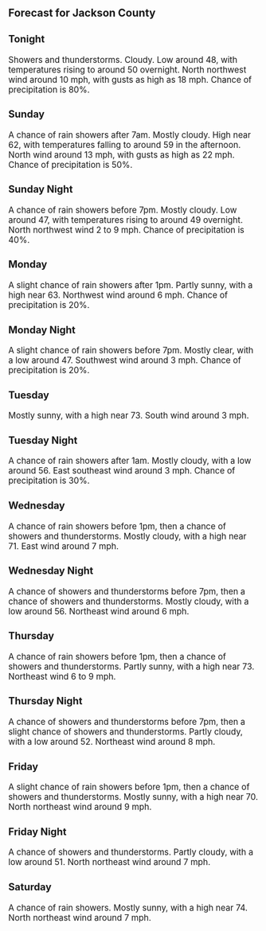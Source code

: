 <div>
   <h2>Forecast for Jackson County</h2>
   <p>
      <div style="font-size:120%">
         <h3>Tonight</h3>Showers and thunderstorms. Cloudy. Low around 48, with temperatures rising to around 50 overnight. North northwest wind around
         10 mph, with gusts as high as 18 mph. Chance of precipitation is 80%.<br></div>
   </p>
   <p>
      <div style="font-size:120%">
         <h3>Sunday</h3>A chance of rain showers after 7am. Mostly cloudy. High near 62, with temperatures falling to around 59 in the afternoon.
         North wind around 13 mph, with gusts as high as 22 mph. Chance of precipitation is 50%.<br></div>
   </p>
   <p>
      <div style="font-size:120%">
         <h3>Sunday Night</h3>A chance of rain showers before 7pm. Mostly cloudy. Low around 47, with temperatures rising to around 49 overnight. North
         northwest wind 2 to 9 mph. Chance of precipitation is 40%.<br></div>
   </p>
   <p>
      <div style="font-size:120%">
         <h3>Monday</h3>A slight chance of rain showers after 1pm. Partly sunny, with a high near 63. Northwest wind around 6 mph. Chance of precipitation
         is 20%.<br></div>
   </p>
   <p>
      <div style="font-size:120%">
         <h3>Monday Night</h3>A slight chance of rain showers before 7pm. Mostly clear, with a low around 47. Southwest wind around 3 mph. Chance of precipitation
         is 20%.<br></div>
   </p>
   <p>
      <div style="font-size:120%">
         <h3>Tuesday</h3>Mostly sunny, with a high near 73. South wind around 3 mph.<br></div>
   </p>
   <p>
      <div style="font-size:120%">
         <h3>Tuesday Night</h3>A chance of rain showers after 1am. Mostly cloudy, with a low around 56. East southeast wind around 3 mph. Chance of precipitation
         is 30%.<br></div>
   </p>
   <p>
      <div style="font-size:120%">
         <h3>Wednesday</h3>A chance of rain showers before 1pm, then a chance of showers and thunderstorms. Mostly cloudy, with a high near 71. East
         wind around 7 mph.<br></div>
   </p>
   <p>
      <div style="font-size:120%">
         <h3>Wednesday Night</h3>A chance of showers and thunderstorms before 7pm, then a chance of showers and thunderstorms. Mostly cloudy, with a low around
         56. Northeast wind around 6 mph.<br></div>
   </p>
   <p>
      <div style="font-size:120%">
         <h3>Thursday</h3>A chance of rain showers before 1pm, then a chance of showers and thunderstorms. Partly sunny, with a high near 73. Northeast
         wind 6 to 9 mph.<br></div>
   </p>
   <p>
      <div style="font-size:120%">
         <h3>Thursday Night</h3>A chance of showers and thunderstorms before 7pm, then a slight chance of showers and thunderstorms. Partly cloudy, with a
         low around 52. Northeast wind around 8 mph.<br></div>
   </p>
   <p>
      <div style="font-size:120%">
         <h3>Friday</h3>A slight chance of rain showers before 1pm, then a chance of showers and thunderstorms. Mostly sunny, with a high near 70.
         North northeast wind around 9 mph.<br></div>
   </p>
   <p>
      <div style="font-size:120%">
         <h3>Friday Night</h3>A chance of showers and thunderstorms. Partly cloudy, with a low around 51. North northeast wind around 7 mph.<br></div>
   </p>
   <p>
      <div style="font-size:120%">
         <h3>Saturday</h3>A chance of rain showers. Mostly sunny, with a high near 74. North northeast wind around 7 mph.<br></div>
   </p>
</div>